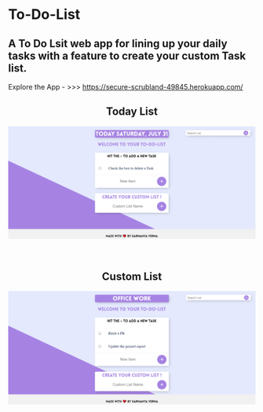 # To-Do-List
## A To Do Lsit web app for lining up your daily tasks with a feature to create your custom Task list.
 Explore the App - >>> https://secure-scrubland-49845.herokuapp.com/
<br>
<h2 align="center">Today List</h2>
<p align="center">
  <img src="./public/images/home.PNG">
</p>
<br>
<h2 align="center">Custom List</h2>
<p align="center">
  <img src="./public/images/customList.PNG">
</p>
